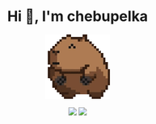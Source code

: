 <h1 align="center">Hi 👋, I'm chebupelka</h1>
<p align="center"> <img src="capyroll.gif"> </p>

<p align="center"> 
  <img src="https://github-readme-stats.vercel.app/api/top-langs/?username=chebupelka8&layout=compact&theme=dracula""
  <img src="https://github-readme-stats.vercel.app/api?username=chebupelka8">
  <img src="https://github-readme-stats.vercel.app/api?username=chebupelka8&show_icons=false&theme=radical">
</p>
